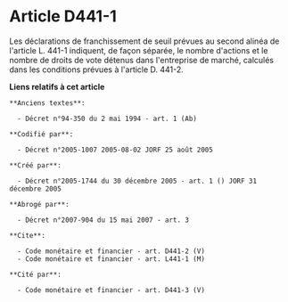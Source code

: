 # Article D441-1

Les déclarations de franchissement de seuil prévues au second alinéa de l'article L. 441-1 indiquent, de façon séparée, le
nombre d'actions et le nombre de droits de vote détenus dans l'entreprise de marché, calculés dans les conditions prévues à
l'article D. 441-2.

**Liens relatifs à cet article**

	**Anciens textes**:

	  - Décret n°94-350 du 2 mai 1994 - art. 1 (Ab)

	**Codifié par**:

	  - Décret n°2005-1007 2005-08-02 JORF 25 août 2005

	**Créé par**:

	  - Décret n°2005-1744 du 30 décembre 2005 - art. 1 () JORF 31 décembre 2005

	**Abrogé par**:

	  - Décret n°2007-904 du 15 mai 2007 - art. 3

	**Cite**:

	  - Code monétaire et financier - art. D441-2 (V)
	  - Code monétaire et financier - art. L441-1 (M)

	**Cité par**:

	  - Code monétaire et financier - art. D441-3 (V)
